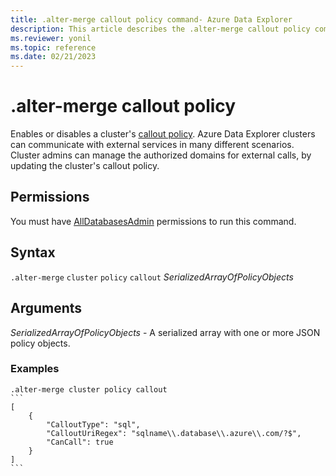 ```yaml
---
title: .alter-merge callout policy command- Azure Data Explorer
description: This article describes the .alter-merge callout policy command in Azure Data Explorer.
ms.reviewer: yonil
ms.topic: reference
ms.date: 02/21/2023
---
```

# .alter-merge callout policy

Enables or disables a cluster's [callout policy](calloutpolicy.md). Azure Data Explorer clusters can communicate with external services in many different scenarios. Cluster admins can manage the authorized domains for external calls, by updating the cluster's callout policy.

## Permissions

You must have [AllDatabasesAdmin](access-control/role-based-access-control.md) permissions to run this command.

## Syntax

`.alter-merge` `cluster` `policy` `callout` *SerializedArrayOfPolicyObjects*

## Arguments

*SerializedArrayOfPolicyObjects* - A serialized array with one or more JSON policy objects.

### Examples

````kusto
.alter-merge cluster policy callout
```
[
    {
        "CalloutType": "sql",
        "CalloutUriRegex": "sqlname\\.database\\.azure\\.com/?$",
        "CanCall": true
    }
]
```
````
